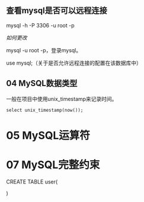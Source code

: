## 查看mysql是否可以远程连接

mysql -h  -P 3306 -u root -p

*如何更改*

mysql -u root -p，登录mysql。

use mysql;（关于是否允许远程连接的配置在该数据库中）

## 04 MySQL数据类型

一般在项目中使用unix_timestamp来记录时间。

``` shell
select unix_timestamp(now());
```

# 05 MySQL运算符


# 07 MySQL完整约束

CREATE TABLE user(

)